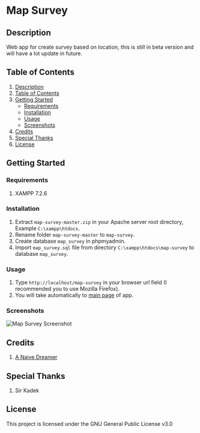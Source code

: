 # Map Survey

## Description

Web app for create survey based on location, this is still in beta version and will have a lot update in future.

## Table of Contents

1. [Description](#description)
2. [Table of Contents](#table-of-contents)
3. [Getting Started](#getting-started)
   - [Requirements](#requirements)
   - [Installation](#installation)
   - [Usage](#usage)
   - [Screenshots](#screenshots)
4. [Credits](#credits)
5. [Special Thanks](#special-thanks)
6. [License](#license)

## Getting Started

### Requirements

1. XAMPP 7.2.6

### Installation

1. Extract ```map-survey-master.zip``` in your Apache server root directory, Example ```C:\xampp\htdocs```.
2. Rename folder ```map-survey-master``` to ```map-survey```.
3. Create database ```map_survey``` in phpmyadmin.
4. Import ```map_survey.sql``` file from directory ```C:\xampp\htdocs\map-survey``` to database ```map_survey```.

### Usage

1. Type ```http://localhost/map-survey``` in your browser url field (I recommended you to use Mozilla Firefox).
2. You will take automatically to [main page](http://localhost/map-survey) of app.

### Screenshots

![Map Survey Screenshot](https://i1.wp.com/justanaivedreamer.files.wordpress.com/2018/07/screenshot_2018-07-26-map-survey-app.png?ssl=1&w=450)

## Credits

1. [A Naive Dreamer](https://github.com/A-Naive-Dreamer)

## Special Thanks

1. Sir Kadek

## License

This project is licensed under the GNU General Public License v3.0
